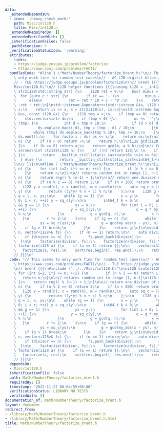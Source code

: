 ```yaml
---
data:
  _extendedDependsOn:
  - icon: ':heavy_check_mark:'
    path: Misc/int128.h
    title: Misc/int128.h
  _extendedRequiredBy: []
  _extendedVerifiedWith: []
  _isVerificationFailed: false
  _pathExtension: h
  _verificationStatusIcon: ':warning:'
  attributes:
    links:
    - https://judge.yosupo.jp/problem/factorize
    - https://www.spoj.com/problems/FACT1/
  bundledCode: "#line 1 \"Math/NumberTheory/factorize_brent.h\"\n// This seems to\
    \ only work fine for random test cases\n// - AC (20 digits) https://www.spoj.com/problems/FACT1/\n\
    // - TLE https://judge.yosupo.jp/problem/factorize\n\n// brent {{{\n#line 1 \"\
    Misc/int128.h\"\n// i128 helper functions {{{\nusing i128 = __int128_t;\ni128\
    \ str2i128(std::string str) {\n    i128 ret = 0;\n    bool minus = false;\n  \
    \  for (auto c : str) {\n        if (c == '-')\n            minus = true;\n  \
    \      else\n            ret = ret * 10 + c - '0';\n    }\n    return minus ?\
    \ -ret : ret;\n}\nstd::istream &operator>>(std::istream &is, i128 &x) {\n    std::string\
    \ s;\n    return is >> s, x = str2i128(s), is;\n}\nstd::ostream &operator<<(std::ostream\
    \ &os, const i128 &x) {\n    i128 tmp = x;\n    if (tmp == 0) return os << 0;\n\
    \    std::vector<int> ds;\n    if (tmp < 0) {\n        os << '-';\n        while\
    \ (tmp) {\n            int d = tmp % 10;\n            if (d > 0) d -= 10;\n  \
    \          ds.emplace_back(-d), tmp = (tmp - d) / 10;\n        }\n    } else {\n\
    \        while (tmp) ds.emplace_back(tmp % 10), tmp /= 10;\n    }\n    std::reverse(ds.begin(),\
    \ ds.end());\n    for (auto i : ds) os << i;\n    return os;\n}\ni128 my_abs(i128\
    \ n) {\n    if (n < 0) return -n;\n    return n;\n}\ni128 gcd(i128 a, i128 b)\
    \ {\n    if (b == 0) return a;\n    return gcd(b, a % b);\n}\n// Count trailing\
    \ zeroes\nint ctz128(i128 n) {\n    if (!n) return 128;\n \n    if (!static_cast<uint64_t>(n))\
    \ {\n        return __builtin_ctzll(static_cast<uint64_t>(n >> 64)) + 64;\n  \
    \  } else {\n        return __builtin_ctzll(static_cast<uint64_t>(n));\n    }\n\
    }\n// }}}\n\n#line 7 \"Math/NumberTheory/factorize_brent.h\"\n\ni128 brute(i128\
    \ n) {\n    for (int i=2; i*i <= n; ++i) {\n        if (n % i == 0) return i;\n\
    \    }\n    return n;\n}\n\n// returns random int in range [1, n-1]\ni128 rand(i128\
    \ n) {\n    return rng() % (n-1) + 1;\n}\n\n// return one divisor of n\ni128 brent(i128\
    \ n) {\n    if (n % 2 == 0) return 2;\n    if (n < 200) return brute(n);\n\n \
    \   i128 y = rand(n), c = rand(n), m = rand(n);\n    auto sq_c = [c, n] (auto\
    \ y) {\n        return ((y*y) % n + c) % n;\n    };\n\n    i128 g = 1, r = 1,\
    \ q = 1, x, ys;\n\n    while (g == 1) {\n        x = y;\n        for (int i =\
    \ 0; i < r; ++i) y = sq_c(y);\n\n        int64_t k = 0;\n        while (k < r\
    \ && g == 1) {\n            ys = y;\n            for (int i = 0; i < min(m, r-k);\
    \ ++i) {\n                y = sq_c(y);\n                q = q * my_abs(x - y)\
    \ % n;\n            }\n            g = gcd(q, n);\n            k += m;\n     \
    \   }\n        r *= 2;\n    }\n\n    if (g == n) {\n        while (true) {\n \
    \           ys = sq_c(ys);\n            g = gcd(my_abs(x - ys), n);\n        \
    \    if (g > 1) break;\n        }\n    }\n    return g;\n}\n\nvoid factorize(i128\
    \ n, vector<i128>& fs) {\n    if (n == 1) return;\n\n    auto divisor = brent(n);\n\
    \    if (divisor == n) {\n        fs.push_back(divisor);\n        return;\n  \
    \  }\n\n    factorize(divisor, fs);\n    factorize(n/divisor, fs);\n}\n\nvector<i128>\
    \ factorize(i128 a) {\n    if (a == 1) return {};\n\n    vector<i128> res;\n \
    \   factorize(a, res);\n    sort(res.begin(), res.end());\n    return res;\n}\n\
    // }}}\n"
  code: "// This seems to only work fine for random test cases\n// - AC (20 digits)\
    \ https://www.spoj.com/problems/FACT1/\n// - TLE https://judge.yosupo.jp/problem/factorize\n\
    \n// brent {{{\n#include \"../../Misc/int128.h\"\n\ni128 brute(i128 n) {\n   \
    \ for (int i=2; i*i <= n; ++i) {\n        if (n % i == 0) return i;\n    }\n \
    \   return n;\n}\n\n// returns random int in range [1, n-1]\ni128 rand(i128 n)\
    \ {\n    return rng() % (n-1) + 1;\n}\n\n// return one divisor of n\ni128 brent(i128\
    \ n) {\n    if (n % 2 == 0) return 2;\n    if (n < 200) return brute(n);\n\n \
    \   i128 y = rand(n), c = rand(n), m = rand(n);\n    auto sq_c = [c, n] (auto\
    \ y) {\n        return ((y*y) % n + c) % n;\n    };\n\n    i128 g = 1, r = 1,\
    \ q = 1, x, ys;\n\n    while (g == 1) {\n        x = y;\n        for (int i =\
    \ 0; i < r; ++i) y = sq_c(y);\n\n        int64_t k = 0;\n        while (k < r\
    \ && g == 1) {\n            ys = y;\n            for (int i = 0; i < min(m, r-k);\
    \ ++i) {\n                y = sq_c(y);\n                q = q * my_abs(x - y)\
    \ % n;\n            }\n            g = gcd(q, n);\n            k += m;\n     \
    \   }\n        r *= 2;\n    }\n\n    if (g == n) {\n        while (true) {\n \
    \           ys = sq_c(ys);\n            g = gcd(my_abs(x - ys), n);\n        \
    \    if (g > 1) break;\n        }\n    }\n    return g;\n}\n\nvoid factorize(i128\
    \ n, vector<i128>& fs) {\n    if (n == 1) return;\n\n    auto divisor = brent(n);\n\
    \    if (divisor == n) {\n        fs.push_back(divisor);\n        return;\n  \
    \  }\n\n    factorize(divisor, fs);\n    factorize(n/divisor, fs);\n}\n\nvector<i128>\
    \ factorize(i128 a) {\n    if (a == 1) return {};\n\n    vector<i128> res;\n \
    \   factorize(a, res);\n    sort(res.begin(), res.end());\n    return res;\n}\n\
    // }}}\n"
  dependsOn:
  - Misc/int128.h
  isVerificationFile: false
  path: Math/NumberTheory/factorize_brent.h
  requiredBy: []
  timestamp: '2022-11-27 00:04:55+08:00'
  verificationStatus: LIBRARY_NO_TESTS
  verifiedWith: []
documentation_of: Math/NumberTheory/factorize_brent.h
layout: document
redirect_from:
- /library/Math/NumberTheory/factorize_brent.h
- /library/Math/NumberTheory/factorize_brent.h.html
title: Math/NumberTheory/factorize_brent.h
---
```

